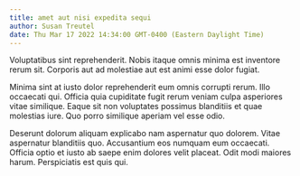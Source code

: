 ```yaml
---
title: amet aut nisi expedita sequi
author: Susan Treutel
date: Thu Mar 17 2022 14:34:00 GMT-0400 (Eastern Daylight Time)
---
```

Voluptatibus sint reprehenderit. Nobis itaque omnis minima est inventore rerum sit. Corporis aut ad molestiae aut est animi esse dolor fugiat.

 Minima sint at iusto dolor reprehenderit eum omnis corrupti rerum. Illo occaecati qui. Officia quia cupiditate fugit rerum veniam culpa asperiores vitae similique. Eaque sit non voluptates possimus blanditiis et quae molestias iure. Quo porro similique aperiam vel esse odio.

 Deserunt dolorum aliquam explicabo nam aspernatur quo dolorem. Vitae aspernatur blanditiis quo. Accusantium eos numquam eum occaecati. Officia optio et iusto ab saepe enim dolores velit placeat. Odit modi maiores harum. Perspiciatis est quis qui.